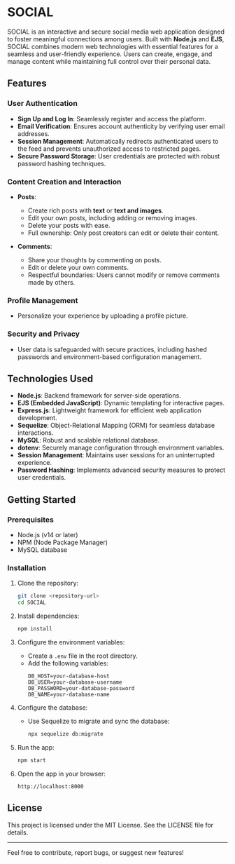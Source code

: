 # SOCIAL

SOCIAL is an interactive and secure social media web application designed to foster meaningful connections among users. Built with **Node.js** and **EJS**, SOCIAL combines modern web technologies with essential features for a seamless and user-friendly experience. Users can create, engage, and manage content while maintaining full control over their personal data.

## Features

### User Authentication
- **Sign Up and Log In**: Seamlessly register and access the platform.
- **Email Verification**: Ensures account authenticity by verifying user email addresses.
- **Session Management**: Automatically redirects authenticated users to the feed and prevents unauthorized access to restricted pages.
- **Secure Password Storage**: User credentials are protected with robust password hashing techniques.

### Content Creation and Interaction
- **Posts**:
  - Create rich posts with **text** or **text and images**.
  - Edit your own posts, including adding or removing images.
  - Delete your posts with ease.
  - Full ownership: Only post creators can edit or delete their content.

- **Comments**:
  - Share your thoughts by commenting on posts.
  - Edit or delete your own comments.
  - Respectful boundaries: Users cannot modify or remove comments made by others.

### Profile Management
- Personalize your experience by uploading a profile picture.

### Security and Privacy
- User data is safeguarded with secure practices, including hashed passwords and environment-based configuration management.

## Technologies Used
- **Node.js**: Backend framework for server-side operations.
- **EJS (Embedded JavaScript)**: Dynamic templating for interactive pages.
- **Express.js**: Lightweight framework for efficient web application development.
- **Sequelize**: Object-Relational Mapping (ORM) for seamless database interactions.
- **MySQL**: Robust and scalable relational database.
- **dotenv**: Securely manage configuration through environment variables.
- **Session Management**: Maintains user sessions for an uninterrupted experience.
- **Password Hashing**: Implements advanced security measures to protect user credentials.

## Getting Started

### Prerequisites
- Node.js (v14 or later)
- NPM (Node Package Manager)
- MySQL database

### Installation
1. Clone the repository:
   ```bash
   git clone <repository-url>
   cd SOCIAL
   ```

2. Install dependencies:
   ```bash
   npm install
   ```

3. Configure the environment variables:
   - Create a `.env` file in the root directory.
   - Add the following variables:
     ```env
     DB_HOST=your-database-host
     DB_USER=your-database-username
     DB_PASSWORD=your-database-password
     DB_NAME=your-database-name
     ```

4. Configure the database:
   - Use Sequelize to migrate and sync the database:
     ```bash
     npx sequelize db:migrate
     ```

5. Run the app:
   ```bash
   npm start
   ```

6. Open the app in your browser:
   ```
   http://localhost:8000
   ```

## License
This project is licensed under the MIT License. See the LICENSE file for details.

---

Feel free to contribute, report bugs, or suggest new features!
